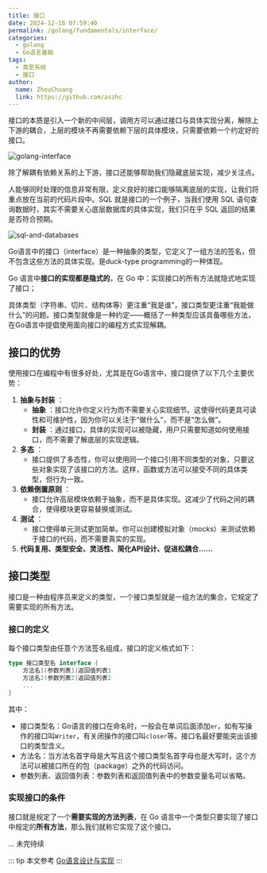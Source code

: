 ```yaml
---
title: 接口
date: 2024-12-16 07:59:40
permalink: /golang/fundamentals/interface/
categories:
  - golang
  - Go语言基础
tags:
  - 类型系统
  - 接口
author: 
  name: ZhouChuang
  link: https://github.com/aszhc
---
```


接口的本质是引入一个新的中间层，调用方可以通过接口与具体实现分离，解除上下游的耦合，上层的模块不再需要依赖下层的具体模块，只需要依赖一个约定好的接口。

![golang-interface](http://cdn.zhouchuang.site/img/golang-interface.png)

除了解耦有依赖关系的上下游，接口还能够帮助我们隐藏底层实现，减少关注点。

人能够同时处理的信息非常有限，定义良好的接口能够隔离底层的实现，让我们将重点放在当前的代码片段中。SQL 就是接口的一个例子，当我们使用 SQL 语句查询数据时，其实不需要关心底层数据库的具体实现，我们只在乎 SQL 返回的结果是否符合预期。

![sql-and-databases](http://cdn.zhouchuang.site/img/2020-01-12-15787970694046-sql-and-databases.png)

Go语言中的接口（interface）是一种抽象的类型，它定义了一组方法的签名，但不包含这些方法的具体实现。是duck-type programming的一种体现。

Go 语言中**接口的实现都是隐式的**，在 Go 中：实现接口的所有方法就隐式地实现了接口；

具体类型（字符串、切片、结构体等）更注重“我是谁”，接口类型更注重“我能做什么”的问题。接口类型就像是一种约定——概括了一种类型应该具备哪些方法，在Go语言中提倡使用面向接口的编程方式实现解耦。

## 接口的优势

使用接口在编程中有很多好处，尤其是在Go语言中，接口提供了以下几个主要优势：

1. **抽象与封装** ：
   - **抽象** ：接口允许你定义行为而不需要关心实现细节。这使得代码更具可读性和可维护性，因为你可以关注于“做什么”，而不是“怎么做”。
   - **封装** ：通过接口，具体的实现可以被隐藏，用户只需要知道如何使用接口，而不需要了解底层的实现逻辑。
2. **多态** ：
   - 接口提供了多态性，你可以使用同一个接口引用不同类型的对象，只要这些对象实现了该接口的方法。这样，函数或方法可以接受不同的具体类型，但行为一致。
3. **依赖倒置原则** ：
   - 接口允许高层模块依赖于抽象，而不是具体实现。这减少了代码之间的耦合，使得模块更容易替换或测试。
4. **测试** ：
   - 接口使得单元测试更加简单。你可以创建模拟对象（mocks）来测试依赖于接口的代码，而不需要真实的实现。
5. **代码复用、类型安全、灵活性、简化API设计、促进松耦合......**

## 接口类型

接口是一种由程序员来定义的类型，一个接口类型就是一组方法的集合，它规定了需要实现的所有方法。

### 接口的定义

每个接口类型由任意个方法签名组成，接口的定义格式如下：

```go
type 接口类型名 interface {
    方法名1(参数列表1)返回值列表1
    方法名2(参数列表2)返回值列表2
    ...
}
```

其中：

- 接口类型名：Go语言的接口在命名时，一般会在单词后面添加`er`，如有写操作的接口叫`Writer`，有关闭操作的接口叫`closer`等。接口名最好要能突出该接口的类型含义。
- 方法名：当方法名首字母是大写且这个接口类型名首字母也是大写时，这个方法可以被接口所在的包（package）之外的代码访问。
- 参数列表、返回值列表：参数列表和返回值列表中的参数变量名可以省略。

### 实现接口的条件

接口就是规定了一个**需要实现的方法列表**，在 Go 语言中一个类型只要实现了接口中规定的**所有方法**，那么我们就称它实现了这个接口。

... 未完待续

::: tip 本文参考
[Go语言设计与实现](https://draveness.me/golang/docs/part2-foundation/ch04-basic/golang-interface)
:::
